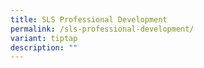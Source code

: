 ```yaml
---
title: SLS Professional Development
permalink: /sls-professional-development/
variant: tiptap
description: ""
---
```

